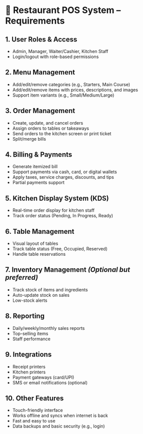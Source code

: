 # 🧾 Restaurant POS System – Requirements

## 1. User Roles & Access
- Admin, Manager, Waiter/Cashier, Kitchen Staff
- Login/logout with role-based permissions

## 2. Menu Management
- Add/edit/remove categories (e.g., Starters, Main Course)
- Add/edit/remove items with prices, descriptions, and images
- Support item variants (e.g., Small/Medium/Large)

## 3. Order Management
- Create, update, and cancel orders
- Assign orders to tables or takeaways
- Send orders to the kitchen screen or print ticket
- Split/merge bills

## 4. Billing & Payments
- Generate itemized bill
- Support payments via cash, card, or digital wallets
- Apply taxes, service charges, discounts, and tips
- Partial payments support

## 5. Kitchen Display System (KDS)
- Real-time order display for kitchen staff
- Track order status (Pending, In Progress, Ready)

## 6. Table Management
- Visual layout of tables
- Track table status (Free, Occupied, Reserved)
- Handle table reservations

## 7. Inventory Management *(Optional but preferred)*
- Track stock of items and ingredients
- Auto-update stock on sales
- Low-stock alerts

## 8. Reporting
- Daily/weekly/monthly sales reports
- Top-selling items
- Staff performance

## 9. Integrations
- Receipt printers
- Kitchen printers
- Payment gateways (card/UPI)
- SMS or email notifications (optional)

## 10. Other Features
- Touch-friendly interface
- Works offline and syncs when internet is back
- Fast and easy to use
- Data backups and basic security (e.g., login)
